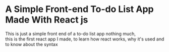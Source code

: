 # A Simple Front-end To-do List App Made With React js

This is just a simple front end of a to-do list app nothing much,\
this is the first react app I made, to learn how react works, why it's used and to know about the syntax 

